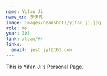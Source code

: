 ```yaml
---
name: Yifan Ji
name_cn: 季伊凡
image: images/headshots/yifan_ji.jpg
role: ms
year: 303
link: /team/#/
links:
  email: just_jyf@163.com
---
```


This is Yifan Ji's Personal Page.